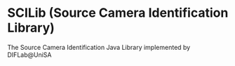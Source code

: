 # SCILib (Source Camera Identification Library)

The Source Camera Identification Java Library implemented by DIFLab@UniSA
